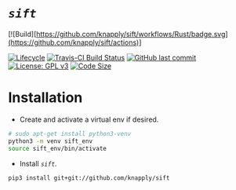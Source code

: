 
# _`sift`_

<!-- badges: start -->
[![Build][https://github.com/knapply/sift/workflows/Rust/badge.svg](https://github.com/knapply/sift/actions)]
<!-- [![crates.io](https://img.shields.io/crates/v/sift.svg)](https://crates.io/crates/sift) -->
[![Lifecycle](https://img.shields.io/badge/lifecycle-experimental-orange.svg)]()
[![Travis-CI Build Status](https://travis-ci.org/knapply/sift.svg?branch=master)](https://travis-ci.org/knapply/sift)
[![GitHub last commit](https://img.shields.io/github/last-commit/knapply/sift.svg)](https://github.com/knapply/sift/commits/master)
[![License: GPL v3](https://img.shields.io/badge/License-GPLv3-blue.svg)](https://www.gnu.org/licenses/gpl-3.0)
[![Code Size](https://img.shields.io/github/languages/code-size/knapply/sift.svg)](https://github.com/knapply/sift)
<!-- badges: end -->


# Installation

* Create and activate a virtual env if desired.

```sh
# sudo apt-get install python3-venv
python3 -m venv sift_env
source sift_env/bin/activate
```

* Install _`sift`_.

```sh
pip3 install git+git://github.com/knapply/sift
```

<!-- # Usage -->
